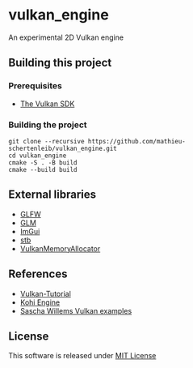 # vulkan_engine

An experimental 2D Vulkan engine

## Building this project

### Prerequisites

- [The Vulkan SDK](https://www.lunarg.com/vulkan-sdk)

### Building the project

```
git clone --recursive https://github.com/mathieu-schertenleib/vulkan_engine.git
cd vulkan_engine
cmake -S . -B build
cmake --build build
```

## External libraries

- [GLFW](https://github.com/glfw/glfw)
- [GLM](https://github.com/g-truc/glm)
- [ImGui](https://github.com/ocornut/imgui)
- [stb](https://github.com/nothings/stb)
- [VulkanMemoryAllocator](https://github.com/GPUOpen-LibrariesAndSDKs/VulkanMemoryAllocator)

## References

- [Vulkan-Tutorial](https://vulkan-tutorial.com)
- [Kohi Engine](https://www.youtube.com/playlist?list=PLv8Ddw9K0JPg1BEO-RS-0MYs423cvLVtj)
- [Sascha Willems Vulkan examples](https://github.com/SaschaWillems/Vulkan)

## License

This software is released under [MIT License](LICENSE)